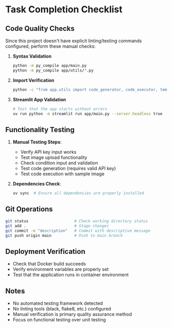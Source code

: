 # Task Completion Checklist

## Code Quality Checks
Since this project doesn't have explicit linting/testing commands configured, perform these manual checks:

1. **Syntax Validation**
   ```bash
   python -m py_compile app/main.py
   python -m py_compile app/utils/*.py
   ```

2. **Import Verification**
   ```bash
   python -c "from app.utils import code_generator, code_executor, template_prompt"
   ```

3. **Streamlit App Validation**
   ```bash
   # Test that the app starts without errors
   uv run python -m streamlit run app/main.py --server.headless true
   ```

## Functionality Testing
1. **Manual Testing Steps**:
   - Verify API key input works
   - Test image upload functionality
   - Check condition input and validation
   - Test code generation (requires valid API key)
   - Test code execution with sample image

2. **Dependencies Check**:
   ```bash
   uv sync  # Ensure all dependencies are properly installed
   ```

## Git Operations
```bash
git status                    # Check working directory status
git add .                     # Stage changes
git commit -m "description"   # Commit with descriptive message
git push origin main          # Push to main branch
```

## Deployment Verification
- Check that Docker build succeeds
- Verify environment variables are properly set
- Test that the application runs in container environment

## Notes
- No automated testing framework detected
- No linting tools (black, flake8, etc.) configured
- Manual verification is primary quality assurance method
- Focus on functional testing over unit testing